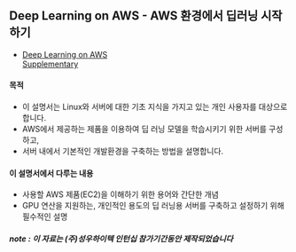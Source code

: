 ## Deep Learning on AWS - AWS 환경에서 딥러닝 시작하기
  - [Deep Learning on AWS](https://drive.google.com/file/d/10CRBD35wgqejRGoAPcvZ9V0x4UtBNYu9/view?usp=sharing)  
    [Supplementary](https://drive.google.com/file/d/10CRBD35wgqejRGoAPcvZ9V0x4UtBNYu9/view?usp=sharing)
#### 목적  
   - 이 설명서는 Linux와 서버에 대한 기초 지식을 가지고 있는 개인 사용자를 대상으로 합니다.  
   - AWS에서 제공하는 제품을 이용하여 딥 러닝 모델을 학습시키기 위한 서버를 구성하고,  
   - 서버 내에서 기본적인 개발환경을 구축하는 방법을 설명합니다.  

#### 이 설명서에서 다루는 내용
   - 사용할 AWS 제품(EC2)을 이해하기 위한 용어와 간단한 개념   
   - GPU 연산을 지원하는, 개인적인 용도의 딥 러닝용 서버를 구축하고 설정하기 위해 필수적인 설명  
    
##### note : 이 자료는 (주)성우하이텍 인턴십 참가기간동안 제작되었습니다
